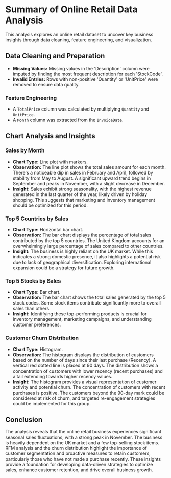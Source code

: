 # Summary of Online Retail Data Analysis

This analysis explores an online retail dataset to uncover key business insights through data cleaning, feature engineering, and visualization.

## Data Cleaning and Preparation

- **Missing Values:** Missing values in the 'Description' column were imputed by finding the most frequent description for each 'StockCode'.
- **Invalid Entries:** Rows with non-positive 'Quantity' or 'UnitPrice' were removed to ensure data quality.

### Feature Engineering

- A `TotalPrice` column was calculated by multiplying `Quantity` and `UnitPrice`.
- A `Month` column was extracted from the `InvoiceDate`.

## Chart Analysis and Insights

### Sales by Month

- **Chart Type:** Line plot with markers.
- **Observation:** The line plot shows the total sales amount for each month. There's a noticeable dip in sales in February and April, followed by stability from May to August. A significant upward trend begins in September and peaks in November, with a slight decrease in December.
- **Insight:** Sales exhibit strong seasonality, with the highest revenue generated in the last quarter of the year, likely driven by holiday shopping. This suggests that marketing and inventory management should be optimized for this period.

### Top 5 Countries by Sales

- **Chart Type:** Horizontal bar chart.
- **Observation:** The bar chart displays the percentage of total sales contributed by the top 5 countries. The United Kingdom accounts for an overwhelmingly large percentage of sales compared to other countries.
- **Insight:** The business is highly reliant on the UK market. While this indicates a strong domestic presence, it also highlights a potential risk due to lack of geographical diversification. Exploring international expansion could be a strategy for future growth.

### Top 5 Stocks by Sales

- **Chart Type:** Bar chart.
- **Observation:** The bar chart shows the total sales generated by the top 5 stock codes. Some stock items contribute significantly more to overall sales than others.
- **Insight:** Identifying these top-performing products is crucial for inventory management, marketing campaigns, and understanding customer preferences.

### Customer Churn Distribution

- **Chart Type:** Histogram.
- **Observation:** The histogram displays the distribution of customers based on the number of days since their last purchase (Recency). A vertical red dotted line is placed at 90 days. The distribution shows a concentration of customers with lower recency (recent purchases) and a tail extending towards higher recency values.
- **Insight:** The histogram provides a visual representation of customer activity and potential churn. The concentration of customers with recent purchases is positive. The customers beyond the 90-day mark could be considered at risk of churn, and targeted re-engagement strategies could be implemented for this group.

## Conclusion

The analysis reveals that the online retail business experiences significant seasonal sales fluctuations, with a strong peak in November. The business is heavily dependent on the UK market and a few top-selling stock items. RFM analysis and the churn distribution highlight the importance of customer segmentation and proactive measures to retain customers, particularly those who have not made a purchase recently. These insights provide a foundation for developing data-driven strategies to optimize sales, enhance customer retention, and drive overall business growth.
